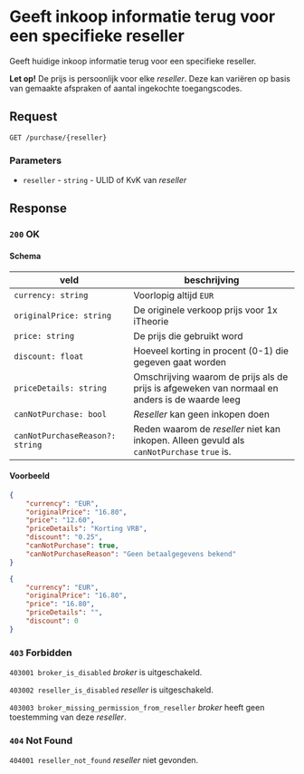 # Geeft inkoop informatie terug voor een specifieke reseller
Geeft huidige inkoop informatie terug voor een specifieke reseller.

**Let op!** De prijs is persoonlijk voor elke <dfn>reseller</dfn>. Deze kan variëren op basis van gemaakte afspraken of aantal ingekochte toegangscodes.

## Request
```http
GET /purchase/{reseller}
```

### Parameters
* `reseller` - `string` - ULID of KvK van <dfn>reseller</dfn>

## Response

### `200` OK
#### Schema
| veld                            | beschrijving                                                                                        |
|---------------------------------|-----------------------------------------------------------------------------------------------------|
| `currency: string`              | Voorlopig altijd `EUR`                                                                              |
| `originalPrice: string`         | De originele verkoop prijs voor 1x iTheorie                                                         |
| `price: string`                 | De prijs die gebruikt word                                                                          |
| `discount: float`               | Hoeveel korting in procent (0-1) die gegeven gaat worden                                            | 
| `priceDetails: string`          | Omschrijving waarom de prijs als de prijs is afgeweken van normaal en anders is de waarde leeg      |
| `canNotPurchase: bool`          | <dfn>Reseller</dfn> kan geen inkopen doen                                                           |
| `canNotPurchaseReason?: string` | Reden waarom de <dfn>reseller</dfn> niet kan inkopen. Alleen gevuld als `canNotPurchase` `true` is. |

#### Voorbeeld
```json
{
    "currency": "EUR",
    "originalPrice": "16.80",
    "price": "12.60",
    "priceDetails": "Korting VRB",
    "discount": "0.25",
    "canNotPurchase": true,
    "canNotPurchaseReason": "Geen betaalgegevens bekend"
}
```
```json
{
    "currency": "EUR",
    "originalPrice": "16.80",
    "price": "16.80",
    "priceDetails": "",
    "discount": 0
}
```

### `403` Forbidden
`403001 broker_is_disabled`
<dfn>broker</dfn> is uitgeschakeld.

`403002 reseller_is_disabled`
<dfn>reseller</dfn> is uitgeschakeld.

`403003 broker_missing_permission_from_reseller`
<dfn>broker</dfn> heeft geen toestemming van deze <dfn>reseller</dfn>.

### `404` Not Found
`404001 reseller_not_found`
<dfn>reseller</dfn> niet gevonden.
